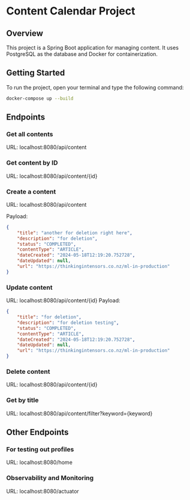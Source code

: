 # Content Calendar Project

## Overview

This project is a Spring Boot application for managing content. It uses PostgreSQL as the database and Docker for containerization.

## Getting Started

To run the project, open your terminal and type the following command:

```sh
docker-compose up --build
```

## Endpoints
### Get all contents
URL: localhost:8080/api/content

### Get content by ID
URL: localhost:8080/api/content/{id}

### Create a content
URL: localhost:8080/api/content

Payload:
```json
{
    "title": "another for deletion right here",
    "description": "for deletion",
    "status": "COMPLETED",
    "contentType": "ARTICLE",
    "dateCreated": "2024-05-18T12:19:20.752728",
    "dateUpdated": null,
    "url": "https://thinkingintensors.co.nz/ml-in-production"
}
```

### Update content
URL: localhost:8080/api/content/{id}
Payload:
```json
{
    "title": "for deletion",
    "description": "for deletion testing",
    "status": "COMPLETED",
    "contentType": "ARTICLE",
    "dateCreated": "2024-05-18T12:19:20.752728",
    "dateUpdated": null,
    "url": "https://thinkingintensors.co.nz/ml-in-production"
}
```

### Delete content
URL: localhost:8080/api/content/{id}

### Get by title
URL: localhost:8080/api/content/filter?keyword={keyword}

## Other Endpoints
### For testing out profiles
URL: localhost:8080/home

### Observability and Monitoring
URL: localhost:8080/actuator

